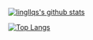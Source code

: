 [![lingllqs's github stats](https://github-readme-stats.vercel.app/api?username=lingllqs&count_private=true&show_icons=true&theme=radical)](https://github.com/lingllqs)

[![Top Langs](https://github-readme-stats.vercel.app/api/top-langs/?username=lingllqs&hide=php&theme=radical)](https://github.com/lingllqs)

